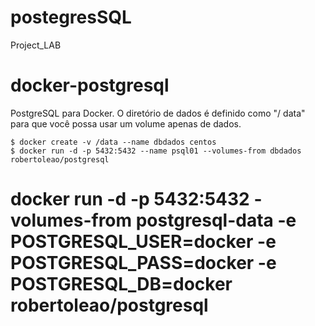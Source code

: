 # postegresSQL
Project_LAB

docker-postgresql
=================

PostgreSQL para Docker. O diretório de dados é definido como "/ data" para que você possa usar um volume apenas de dados.

    $ docker create -v /data --name dbdados centos
    $ docker run -d -p 5432:5432 --name psql01 --volumes-from dbdados  robertoleao/postgresql


# docker run -d -p 5432:5432 -volumes-from postgresql-data -e POSTGRESQL_USER=docker -e POSTGRESQL_PASS=docker -e POSTGRESQL_DB=docker robertoleao/postgresql
